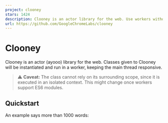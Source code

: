 ```yaml
---
project: clooney
stars: 1424
description: Clooney is an actor library for the web. Use workers without thinking about workers.
url: https://github.com/GoogleChromeLabs/clooney
---
```


Clooney
=======

Clooney is an actor (ayooo) library for the web. Classes given to Clooney will be instantiated and run in a worker, keeping the main thread responsive.

> ⚠️ **Caveat:** The class cannot rely on its surrounding scope, since it is executed in an isolated context. This might change once workers support ES6 modules.

Quickstart
----------

An example says more than 1000 words:

<script src\="/clooney.bundle.js"\></script\>
<script\>
  (async function() {
    class MyRemoteClass {
      doExpensiveCalculation(a, b) {
        return a + b;
      }
    }

    const instance \= await Clooney.spawn(MyRemoteClass);
    console.log(await instance.doExpensiveCalculation(5, 23));
  })();
</script\>

I’m collecting more examples of Clooney in action in this Glitch.

Browser support
---------------

Clooney uses Comlink under the hood, and so inherits its browser compatibility matrix.

Browsers without ES6 Proxy support can use the proxy-polyfill.

Events and Functions
--------------------

Functions and events are not transferable (i.e. can’t be sent from to a worker), but Clooney has special handling for them:

class MyRemoteClass {
  onClick(remoteEvent) {
    // … react to click …
  }
}

const instance \= await Clooney.spawn(MyRemoteClass);
const button \= document.querySelector('button');
button.addEventListener('click', instance.onClick.bind(instance));

The `remoteEvent` object is a mangled version of the original event to make it transferable:

const remoteEvent \= {
  targetId, // = event.target.id
  targetClassList, // = \[...event.target.classList\]
  detail, // = event.detail
  data // = event.data
};

Promises and async methods
--------------------------

Clooney handles promises (and therefore, async methods) automatically:

class Actor {
  timeoutThing() {
    return new Promise(resolve \=> setTimeout(\_ \=> resolve('ohai'), 1000));
  }
}

const instance \= await strategy.spawn(Actor);
alert(await instance.timeoutThing()); // Will alert() after 1 second

API
---

Clooney’s job is to take _actors_ (class definitions) and _spawn_ those actors in _containers_ (Web Workers). You can use that instance as if it was a local instance (this is magic provided by Comlink).

### `Clooney.spawn(class, constructorArgs)`

This call is equivalent to `Clooney.defaultStrategy.spawn(class, constructorArgs)`. Clooney creates an instance of `RoundRobinStrategy` as the default strategy.

### Strategies

Strategies decide how many containers are spun up and where a new instance is created.

export interface Strategy {
  /\*\*
   \* \`spawn\` instantiates the given actor in an actor container of the strategy’s choice.
   \* @returns The return type is the type as T, but every method is implicitly async.
   \*/
  spawn<T\>(actor: new () \=> T, constructorArgs: any\[\], opts: Object): Promise<T\>;
  /\*\*
   \* \`terminate\` calls \`terminate()\` on all existing containers of the strategy.
   \*/
  terminate(): Promise<void\>;
}

#### `Clooney.RoundRobinStrategy(opts)`

`RoundRobinStrategy` creates up to n containers and cycles through the containers with every `spawn` call. `RoundRobinStrategy` is the default strategy.

### Strategy Options

-   `maxNumContainers`: Maximum number of containers to create (default: 1)
-   `newWorkerFunc`: Asynchronous function that creates a new container (default: `new Worker(Clooney.defaultWorkerSrc)`)

### `Clooney.asRemoteValue(obj)`

`asRemoteValue` marks a value. If a marked value is used as an parameter or return value, it will not be transferred but instead proxied.

CDN
---

If you want to use Clooney from a CDN, you need to work around the same-origin restrictions that workers have:

<script src\="https://cdn.jsdelivr.net/npm/clooneyjs@0.7.0/clooney.bundle.min.js"\></script\>
<script\>
  async function newWorkerFunc() {
    const blob \= await fetch(Clooney.defaultWorkerSrc).then(resp \=> resp.blob())
    return new Worker(URL.createObjectURL(blob));
  }

  const strategy \= new Clooney.RoundRobinStrategy({newWorkerFunc});
  // Business as usual using strategy.spawn() ...
</script\>

* * *

License Apache-2.0
